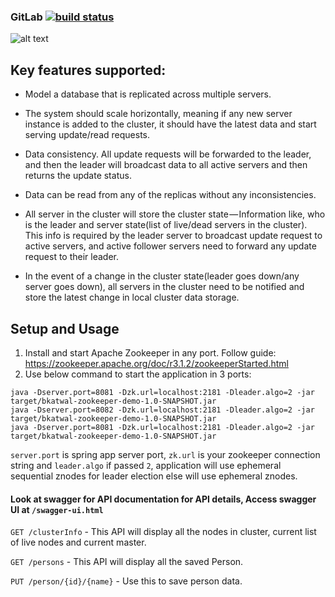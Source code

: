 ### GitLab [![build status](https://gitlab.com/bikas.katwal10/zookeeper-demo/badges/master/build.svg)](https://gitlab.com/bikas.katwal10/zookeeper-demo/pipelines)

![alt text](https://github.com/bkatwal/zookeeper-demo/blob/master/ZookeeperDemo.png)

## Key features supported:

- Model a database that is replicated across multiple servers.

- The system should scale horizontally, meaning if any new server instance is added to the cluster, it should have the latest data and start serving update/read requests.

- Data consistency. All update requests will be forwarded to the leader, and then the leader will broadcast data to all active servers and then returns the update status.

- Data can be read from any of the replicas without any inconsistencies.

- All server in the cluster will store the cluster state — Information like, who is the leader and server state(list of live/dead servers in the cluster). This info is required by the leader server to broadcast update request to active servers, and active follower servers need to forward any update request to their leader.

- In the event of a change in the cluster state(leader goes down/any server goes down), all servers in the cluster need to be notified and store the latest change in local cluster data storage.

## Setup and Usage

1. Install and start Apache Zookeeper in any port. Follow guide: https://zookeeper.apache.org/doc/r3.1.2/zookeeperStarted.html
2. Use below command to start the application in 3 ports:
```
java -Dserver.port=8081 -Dzk.url=localhost:2181 -Dleader.algo=2 -jar target/bkatwal-zookeeper-demo-1.0-SNAPSHOT.jar
java -Dserver.port=8082 -Dzk.url=localhost:2181 -Dleader.algo=2 -jar target/bkatwal-zookeeper-demo-1.0-SNAPSHOT.jar
java -Dserver.port=8081 -Dzk.url=localhost:2181 -Dleader.algo=2 -jar target/bkatwal-zookeeper-demo-1.0-SNAPSHOT.jar
```
`server.port` is spring app server port, `zk.url` is your zookeeper connection string and `leader.algo` if passed `2`, application will use ephemeral sequential znodes for leader election else will use ephemeral znodes.


#### Look at swagger for API documentation for API details, Access swagger UI at `/swagger-ui.html`
`GET /clusterInfo` - This API will display all the nodes in cluster, current list of live nodes and current master.

`GET /persons` - This API will display all the saved Person.

`PUT /person/{id}/{name}` - Use this to save person data.
